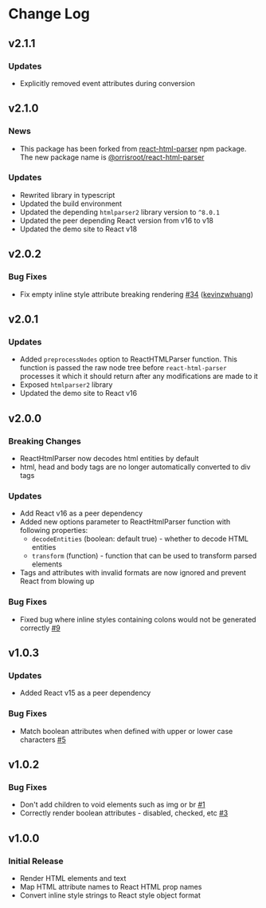 # Change Log

## v2.1.1
### Updates
- Explicitly removed event attributes during conversion

## v2.1.0
### News
- This package has been forked from [react-html-parser](https://www.npmjs.com/package/react-html-parser)
npm package. The new package name is [@orrisroot/react-html-parser](https://www.npmjs.com/package/@orrisroot/react-html-parser)
### Updates
- Rewrited library in typescript
- Updated the build environment
- Updated the depending `htmlparser2` library version to `^8.0.1`
- Updated the peer depending React version from v16 to v18
- Updated the demo site to React v18

## v2.0.2
### Bug Fixes
- Fix empty inline style attribute breaking rendering [#34](https://github.com/wrakky/react-html-parser/pull/34) ([kevinzwhuang](https://github.com/kevinzwhuang))

## v2.0.1
### Updates
- Added `preprocessNodes` option to ReactHTMLParser function. This function is passed the raw
node tree before `react-html-parser` processes it which it should return after any modifications
are made to it
- Exposed `htmlparser2` library
- Updated the demo site to React v16

## v2.0.0
### Breaking Changes
- ReactHtmlParser now decodes html entities by default
- html, head and body tags are no longer automatically converted to div tags
### Updates
- Add React v16 as a peer dependency
- Added new options parameter to ReactHtmlParser function with following properties:
  - `decodeEntities` (boolean: default true) - whether to decode HTML entities
  - `transform` (function) - function that can be used to transform parsed elements
- Tags and attributes with invalid formats are now ignored and prevent React from blowing up
### Bug Fixes
- Fixed bug where inline styles containing colons would not be generated correctly [#9](https://github.com/wrakky/react-html-parser/issues/9)

## v1.0.3
### Updates
- Added React v15 as a peer dependency
### Bug Fixes
- Match boolean attributes when defined with upper or lower case characters [#5](https://github.com/wrakky/react-html-parser/issues/5)

## v1.0.2
### Bug Fixes
- Don't add children to void elements such as img or br [#1](https://github.com/wrakky/react-html-parser/issues/1)
- Correctly render boolean attributes - disabled, checked, etc [#3](https://github.com/wrakky/react-html-parser/issues/3)

## v1.0.0
### Initial Release
- Render HTML elements and text
- Map HTML attribute names to React HTML prop names
- Convert inline style strings to React style object format

